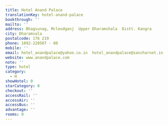 ```yaml
---
title: Hotel Anand Palace
translationKey: hotel-anand-palace
bookthrough: ''
mailto: ''
address: Bhagsunag, Mcleodganj  Upper Dharamshala  Distt. Kangra
city: Dharamsala
postalcode: 176 219
phone: 1892-220507 - 08
mobile: ''
email: hotel_anandpalace@yahoo.co.in  hotel_anandpalace@sancharnet.in
website: www.anandpalace.com
note: ''
type: hotel
category:
  - H
showHotel: 0
starCategory: 0
checkout: ''
accessRail: ''
accessAir: ''
accessBus: ''
advantage: ''
rooms: 0
---
```

